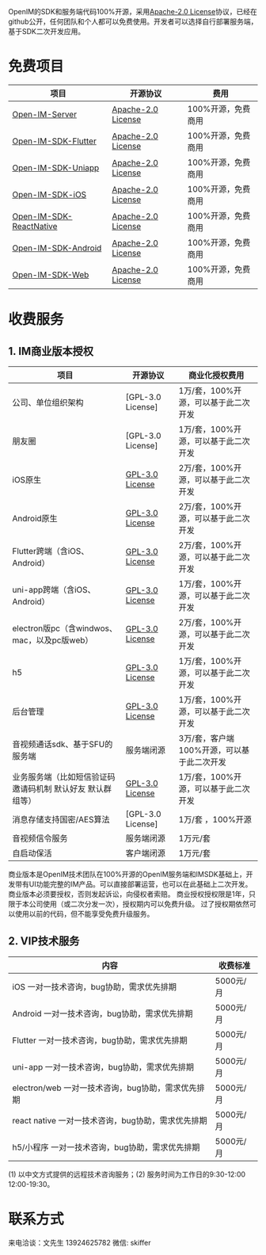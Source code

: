 OpenIM的SDK和服务端代码100%开源，采用[Apache-2.0 License](https://github.com/OpenIMSDK/Open-IM-Server/blob/main/LICENSE)协议，已经在github公开，任何团队和个人都可以免费使用。开发者可以选择自行部署服务端，基于SDK二次开发应用。

# 免费项目

| 项目                                                         | 开源协议                                                     | 费用               |
| ------------------------------------------------------------ | ------------------------------------------------------------ | ------------------ |
| [Open-IM-Server](https://github.com/OpenIMSDK/Open-IM-Server) | [ Apache-2.0 License](https://github.com/OpenIMSDK/Open-IM-Server/blob/main/LICENSE) | 100%开源，免费商用 |
| [Open-IM-SDK-Flutter](https://github.com/OpenIMSDK/Open-IM-SDK-Flutter) | [ Apache-2.0 License](https://github.com/OpenIMSDK/Open-IM-Server/blob/main/LICENSE) | 100%开源，免费商用 |
| [Open-IM-SDK-Uniapp](https://github.com/OpenIMSDK/Open-IM-SDK-Uniapp) | [ Apache-2.0 License](https://github.com/OpenIMSDK/Open-IM-Server/blob/main/LICENSE) | 100%开源，免费商用 |
| [Open-IM-SDK-iOS](https://github.com/OpenIMSDK/Open-IM-SDK-iOS) | [ Apache-2.0 License](https://github.com/OpenIMSDK/Open-IM-Server/blob/main/LICENSE) | 100%开源，免费商用 |
| [Open-IM-SDK-ReactNative](https://github.com/OpenIMSDK/Open-IM-SDK-ReactNative) | [ Apache-2.0 License](https://github.com/OpenIMSDK/Open-IM-Server/blob/main/LICENSE) | 100%开源，免费商用 |
| [Open-IM-SDK-Android](https://github.com/OpenIMSDK/Open-IM-SDK-Android) | [ Apache-2.0 License](https://github.com/OpenIMSDK/Open-IM-Server/blob/main/LICENSE) | 100%开源，免费商用 |
| [Open-IM-SDK-Web](https://github.com/OpenIMSDK/Open-IM-SDK-Web) | [ Apache-2.0 License](https://github.com/OpenIMSDK/Open-IM-Server/blob/main/LICENSE) | 100%开源，免费商用 |

# 收费服务
## 1. IM商业版本授权
| 项目                             | 开源协议                                                                                     | 商业化授权费用                  |
|--------------------------------|------------------------------------------------------------------------------------------|--------------------------|
| 公司、单位组织架构                   | [GPL-3.0 License]                                                                                    | 1万/套，100%开源，可以基于此二次开发    |
| 朋友圈                         | [GPL-3.0 License]                                                                                   | 1万/套，100%开源，可以基于此二次开发    |
| iOS原生                          | [GPL-3.0 License](https://github.com/OpenIMSDK/OpenMetaOffice-Flutter/blob/main/LICENSE) | 2万/套，100%开源，可以基于此二次开发    |
| Android原生                      | [GPL-3.0 License](https://github.com/OpenIMSDK/OpenMetaOffice-Flutter/blob/main/LICENSE) | 2万/套，100%开源，可以基于此二次开发    |
| Flutter跨端（含iOS、Android）        | [GPL-3.0 License](https://github.com/OpenIMSDK/OpenMetaOffice-Flutter/blob/main/LICENSE) | 2万/套，100%开源，可以基于此二次开发    |
| uni-app跨端（含iOS、Android）        | [GPL-3.0 License](https://github.com/OpenIMSDK/OpenMetaOffice-Flutter/blob/main/LICENSE) | 1万/套，100%开源，可以基于此二次开发    |
| electron版pc（含windwos、mac，以及pc版web） | [GPL-3.0 License](https://github.com/OpenIMSDK/OpenMetaOffice-Flutter/blob/main/LICENSE) | 2万/套，100%开源，可以基于此二次开发    |
| h5                    | [GPL-3.0 License](https://github.com/OpenIMSDK/OpenMetaOffice-Flutter/blob/main/LICENSE) | 1万/套，100%开源，可以基于此二次开发    |
| 后台管理                           | [GPL-3.0 License](https://github.com/OpenIMSDK/OpenMetaOffice-Flutter/blob/main/LICENSE) | 1万/套，100%开源，可以基于此二次开发    |
| 音视频通话sdk、基于SFU的服务端             | 服务端闭源                                                                                    | 3万/套，客户端100%开源，可以基于此二次开发 |
| 业务服务端（比如短信验证码 邀请码机制 默认好友 默认群组等） | [GPL-3.0 License](https://github.com/OpenIMSDK/OpenMetaOffice-Flutter/blob/main/LICENSE) | 1万/套，100%开源，可以基于此二次开发 |
| 消息存储支持国密/AES算法               | [GPL-3.0 License]                                                                                    | 1万/套 ，100%开源             |
| 音视频信令服务 | 服务端闭源 | 1万元/套                 |
| 自启动保活 | 客户端闭源 | 1万元/套                    |

商业版本是OpenIM技术团队在100%开源的OpenIM服务端和IMSDK基础上，开发带有UI功能完整的IM产品。可以直接部署运营，也可以在此基础上二次开发。商业版本必须要授权，否则发起诉讼，向侵权者索赔。
商业授权授权限是1年，只限于本公司使用（或二次分发一次），授权期内可以免费升级。 过了授权期依然可以使用以前的代码，但不能享受免费升级服务。

## 2. VIP技术服务
| 内容                                               | 收费标准  |
| -------------------------------------------------- | --------- |
| iOS 一对一技术咨询，bug协助，需求优先排期          | 5000元/月 |
| Android 一对一技术咨询，bug协助，需求优先排期      | 5000元/月 |
| Flutter 一对一技术咨询，bug协助，需求优先排期      | 5000元/月 |
| uni-app 一对一技术咨询，bug协助，需求优先排期      | 5000元/月 |
| electron/web 一对一技术咨询，bug协助，需求优先排期 | 5000元/月 |
| react native 一对一技术咨询，bug协助，需求优先排期 | 5000元/月 |
| h5/小程序 一对一技术咨询，bug协助，需求优先排期    | 5000元/月 |

(1) 以中文方式提供的远程技术咨询服务；(2) 服务时间为工作日的9:30-12:00   12:00-19:30。

# 联系方式
来电洽谈：文先生 13924625782 
微信: skiffer


